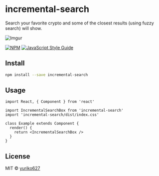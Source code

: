 # incremental-search

Search your favorite crypto and some of the closest results (using fuzzy search) will show.

![Imgur](https://imgur.com/KiqjsKG)

[![NPM](https://img.shields.io/npm/v/incremental-search.svg)](https://www.npmjs.com/package/incremental-search) [![JavaScript Style Guide](https://img.shields.io/badge/code_style-standard-brightgreen.svg)](https://standardjs.com)

## Install

```bash
npm install --save incremental-search
```

## Usage

```tsx
import React, { Component } from 'react'

import IncrementalSearchBox from 'incremental-search'
import 'incremental-search/dist/index.css'

class Example extends Component {
  render() {
    return <IncrementalSearchBox />
  }
}
```

## License

MIT © [yuriko627](https://github.com/yuriko627)

